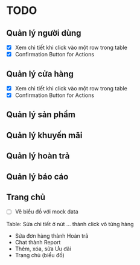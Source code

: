 # TODO

## Quản lý người dùng

- [x] Xem chi tiết khi click vào một row trong table
- [x] Confirmation Button for Actions

## Quản lý cửa hàng

- [x] Xem chi tiết khi click vào một row trong table
- [x] Confirmation Button for Actions

## Quản lý sản phẩm

## Quản lý khuyến mãi

## Quản lý hoàn trả

## Quản lý báo cáo

## Trang chủ

- [ ] Vẽ biểu đồ với mock data

Table: Sửa chi tiết ở nút ... thành click vô từng hàng

- Sửa đơn hàng thành Hoàn trả
- Chat thành Report
- Thêm, xóa, sửa Ưu đãi
- Trang chủ (biểu đồ)
